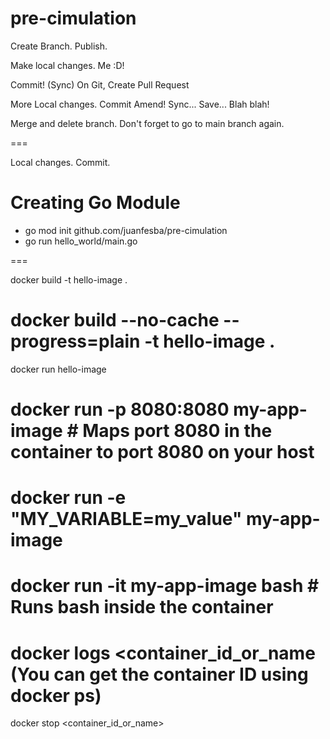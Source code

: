 # pre-cimulation
Create Branch.
Publish.

Make local changes. Me :D!

Commit!
(Sync)
On Git, Create Pull Request

More Local changes.
Commit Amend!
Sync... Save... Blah blah!

Merge and delete branch.
Don't forget to go to main branch again.

===

Local changes.
Commit.

# Creating Go Module
*  go mod init github.com/juanfesba/pre-cimulation
*  go run hello_world/main.go

===

docker build -t hello-image .
# docker build --no-cache --progress=plain -t hello-image .
docker run hello-image

# docker run -p 8080:8080 my-app-image  # Maps port 8080 in the container to port 8080 on your host
# docker run -e "MY_VARIABLE=my_value" my-app-image
# docker run -it my-app-image bash  # Runs bash inside the container
# docker logs <container_id_or_name (You can get the container ID using docker ps)

docker stop <container_id_or_name>
